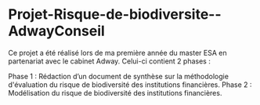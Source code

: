 # Projet-Risque-de-biodiversite--AdwayConseil

Ce projet a été réalisé lors de ma première année du master ESA en partenariat avec le cabinet Adway. 
Celui-ci contient 2 phases :

Phase 1 : Rédaction d’un document de synthèse sur la méthodologie d'évaluation du risque de biodiversité des institutions financières.
Phase 2 : Modélisation du risque de biodiversité des institutions financières.

